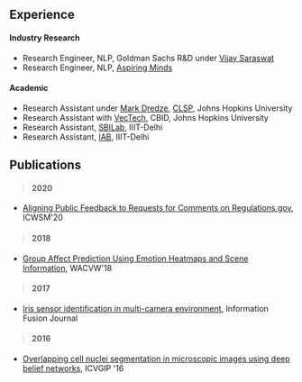 ## Experience

#### Industry Research
- Research Engineer, NLP, Goldman Sachs R&D under [Vijay Saraswat](https://scholar.google.com/citations?user=yT1DBNsAAAAJ&hl=en)
- Research Engineer, NLP, [Aspiring Minds](https://www.aspiringminds.com/)

#### Academic
- Research Assistant under [Mark Dredze](https://www.cs.jhu.edu/~mdredze/), [CLSP](https://www.clsp.jhu.edu/), Johns Hopkins University
- Research Assistant with [VecTech](https://www.vectech.io/), CBID, Johns Hopkins University
- Research Assistant, [SBILab](http://sbilab.iiitd.edu.in/), IIIT-Delhi
- Research Assistant, [IAB](http://iab-rubric.org/), IIIT-Delhi

## Publications
>#### 2020
- [Aligning Public Feedback to Requests for Comments on Regulations.gov](https://www.aaai.org/ojs/index.php/ICWSM/article/view/7369), ICWSM'20
>#### 2018
- [Group Affect Prediction Using Emotion Heatmaps and Scene Information](https://deepai.org/publication/group-affect-prediction-using-emotion-heatmaps-and-scene-information), WACVW'18
>#### 2017
- [Iris sensor identification in multi-camera environment](https://www.sciencedirect.com/science/article/abs/pii/S1566253517302166), Information Fusion Journal
>#### 2016
- [Overlapping cell nuclei segmentation in microscopic images using deep belief networks](https://dl.acm.org/doi/10.1145/3009977.3010043), ICVGIP '16
